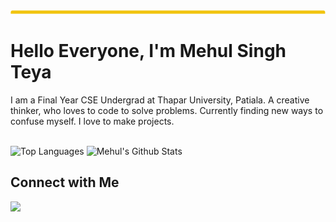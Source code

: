 <img src="./header-bar.svg" alt="animated-header-bar" />

# Hello Everyone, I'm Mehul Singh Teya

I am a Final Year CSE Undergrad at Thapar University, Patiala. A creative thinker, who loves to code to solve problems. Currently finding new ways to confuse myself. I love to make projects.
<br/><br/>

![Top Languages](https://github-readme-stats.vercel.app/api/top-langs/?username=daxter-army&theme=buefy&layout=compact)
![Mehul's Github Stats](https://github-readme-stats.vercel.app/api?username=daxter-army&show_icons=true&theme=buefy)

## Connect with Me
[<img src="https://img.shields.io/badge/linkedin-%230077B5.svg?&style=for-the-badge&logo=linkedin&logoColor=white">](https://www.linkedin.com/in/mehulsinghteya/)
